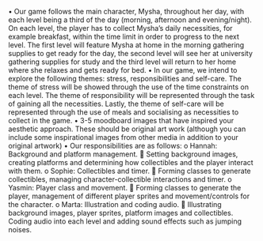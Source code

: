 •	Our game follows the main character, Mysha, throughout her day, with each level being a third of the day (morning, afternoon and evening/night). On each level, the player has to collect Mysha’s daily necessities, for example breakfast, within the time limit in order to progress to the next level. The first level will feature Mysha at home in the morning gathering supplies to get ready for the day, the second level will see her at university gathering supplies for study and the third level will return to her home where she relaxes and gets ready for bed. 
•	In our game, we intend to explore the following themes: stress, responsibilities and self-care. The theme of stress will be showed through the use of the time constraints on each level. The theme of responsibility will be represented through the task of gaining all the necessities. Lastly, the theme of self-care will be represented through the use of meals and socialising as necessities to collect in the game. 
•	3-5 moodboard images that have inspired your aesthetic approach. These should be original art work (although you can include some inspirational images from other media in addition to your original artwork)
•	Our responsibilities are as follows:
o	Hannah: Background and platform management.
	Setting background images, creating platforms and determining how collectibles and the player interact with them.
o	Sophie: Collectibles and timer.
	Forming classes to generate collectibles, managing character-collectible interactions and timer.
o	Yasmin: Player class and movement.
	Forming classes to generate the player, management of different player sprites and movement/controls for the character.
o	Marta: Illustration and coding audio. 
	Illustrating background images, player sprites, platform images and collectibles. Coding audio into each level and adding sound effects such as jumping noises. 
